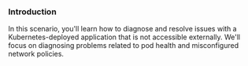 
### Introduction

In this scenario, you'll learn how to diagnose and resolve issues with a Kubernetes-deployed application that is not accessible externally. We'll focus on diagnosing problems related to pod health and misconfigured network policies.
